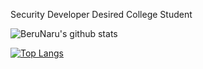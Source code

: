 Security Developer Desired College Student


![BeruNaru's github stats](https://github-readme-stats.vercel.app/api?username=BeruNaru&show_icons=true&theme=graywhite)


[![Top Langs](https://github-readme-stats.vercel.app/api/top-langs/?username=BeruNaru&layout=compact&theme=graywhite)](https://github.com/BeruNaru/BeruNaru)

